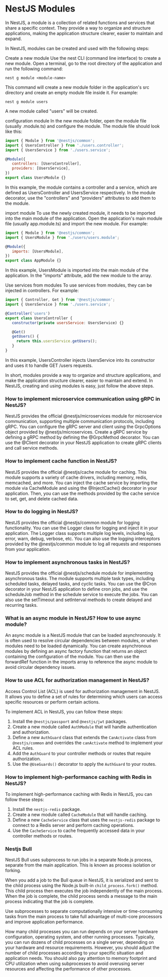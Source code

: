 # NestJS Modules

In NestJS, a module is a collection of related functions and services that share a specific context. They provide a way to organize and structure applications, making the application structure clearer, easier to maintain and expand.

In NestJS, modules can be created and used with the following steps:

Create a new module
Use the nest CLI (command line interface) to create a new module. Open a terminal, go to the root directory of the application and run the following command:

```
nest g module <module-name>
```

This command will create a new module folder in the application's src directory and create an empty module file inside it. For example:

```
nest g module users
```

A new module called "users" will be created.

configuration module
In the new module folder, open the module file (usually <module-name>.module.ts) and configure the module. The module file should look like this:

```javascript
import { Module } from '@nestjs/common';
import { UsersController } from './users.controller';
import { UsersService } from './users.service';

@Module({
   controllers: [UsersController],
   providers: [UsersService],
})
export class UsersModule {}
```

In this example, the module contains a controller and a service, which are defined as UsersController and UsersService respectively. In the module decorator, use the "controllers" and "providers" attributes to add them to the module.

import module
To use the newly created module, it needs to be imported into the main module of the application. Open the application's main module file (usually app.module.ts) and import the new module. For example:

```javascript
import { Module } from '@nestjs/common';
import { UsersModule } from './users/users.module';

@Module({
   imports: [UsersModule],
})
export class AppModule {}
```

In this example, UsersModule is imported into the main module of the application. In the "imports" attribute, add the new module to the array.

Use services from modules
To use services from modules, they can be injected in controllers. For example:

```javascript
import { Controller, Get } from '@nestjs/common';
import { UsersService } from './users.service';

@Controller('users')
export class UsersController {
   constructor(private usersService: UsersService) {}

   @Get()
   getUsers() {
     return this.usersService.getUsers();
   }
}
```

In this example, UsersController injects UsersService into its constructor and uses it to handle GET /users requests.

In short, modules provide a way to organize and structure applications, and make the application structure clearer, easier to maintain and extend. In NestJS, creating and using modules is easy, just follow the above steps.


### How to implement microservice communication using gRPC in NestJS?

NestJS provides the official @nestjs/microservices module for microservice communication, supporting multiple communication protocols, including gRPC. You can configure the gRPC server and client using the GrpcOptions object provided by @nestjs/microservices. Create a gRPC service by defining a gRPC method by defining the @GrpcMethod decorator. You can use the @Client decorator in your NestJS application to create gRPC clients and call service methods.



### How to implement cache function in NestJS?

NestJS provides the official @nestjs/cache module for caching. This module supports a variety of cache drivers, including memory, redis, memcached, and more. You can inject the cache service by importing the module via CacheModule and using the @InjectCache() decorator in your application. Then, you can use the methods provided by the cache service to set, get, and delete cached data.



### How to do logging in NestJS?

NestJS provides the official @nestjs/common module for logging functionality. You can use the Logger class for logging and inject it in your application. The Logger class supports multiple log levels, including log, error, warn, debug, verbose, etc. You can also use the logging interceptors provided by the @nestjs/common module to log all requests and responses from your application.



### How to implement asynchronous tasks in NestJS?

NestJS provides the official @nestjs/schedule module for implementing asynchronous tasks. The module supports multiple task types, including scheduled tasks, delayed tasks, and cyclic tasks. You can use the @Cron decorator in your NestJS application to define cron jobs, and use the scheduleJob method in the schedule service to execute the jobs. You can also use the setTimeout and setInterval methods to create delayed and recurring tasks.



### What is an async module in NestJS? How to use async module?

An async module is a NestJS module that can be loaded asynchronously. It is often used to resolve circular dependencies between modules, or when modules need to be loaded dynamically. You can create asynchronous modules by defining an async factory function that returns an object containing the configuration of the module. You can then use the forwardRef function in the imports array to reference the async module to avoid circular dependency issues.



### How to use ACL for authorization management in NestJS?

Access Control List (ACL) is used for authorization management in NestJS. It allows you to define a set of rules for determining which users can access specific resources or perform certain actions.

To implement ACL in NestJS, you can follow these steps:

1. Install the `@nestjs/passport` and `@nestjs/jwt` packages.
2. Create a new module called `AuthModule` that will handle authentication and authorization.
3. Define a new `AuthGuard` class that extends the `CanActivate` class from `@nestjs/common` and overrides the `canActivate` method to implement your ACL rules.
4. Add the `AuthGuard` to your controller methods or routes that require authorization.
5. Use the `@UseGuards()` decorator to apply the `AuthGuard` to your routes.



### How to implement high-performance caching with Redis in NestJS?

To implement high-performance caching with Redis in NestJS, you can follow these steps:

1. Install the `nestjs-redis` package.
2. Create a new module called `CacheModule` that will handle caching.
3. Define a new `CacheService` class that uses the `nestjs-redis` package to connect to a Redis server and perform caching operations.
4. Use the `CacheService` to cache frequently accessed data in your controller methods or routes.



### Nestjs Bull

NestJS Bull uses subprocess to run jobs in a separate Node.js process, separate from the main application. This is known as process isolation or forking.

When you add a job to the Bull queue in NestJS, it is serialized and sent to the child process using the Node.js built-in `child_process.fork()` method. This child process then executes the job independently of the main process. When the job is complete, the child process sends a message to the main process indicating that the job is complete.

Use subprocesses to separate computationally intensive or time-consuming tasks from the main process to take full advantage of multi-core processors and improve application performance.

How many child processes you can run depends on your server hardware configuration, operating system, and other running processes. Typically, you can run dozens of child processes on a single server, depending on your hardware and resource requirements. However, you should adjust the number of child processes according to your specific situation and application needs. You should also pay attention to memory footprint and CPU utilization when using subprocesses to avoid overusing server resources and affecting the performance of other processes.

